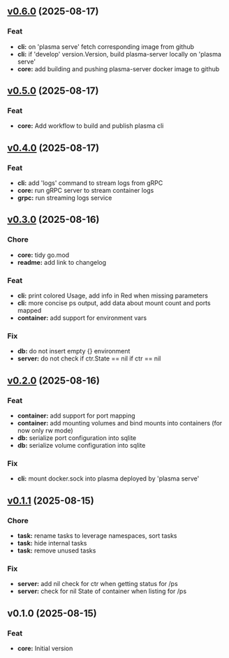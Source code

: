 
<a name="v0.6.0"></a>
## [v0.6.0](https://github.com/plasma-containers/plasma/compare/v0.5.0...v0.6.0) (2025-08-17)

### Feat

* **cli:** on 'plasma serve' fetch corresponding image from github
* **cli:** if 'develop' version.Version, build plasma-server locally on 'plasma serve'
* **core:** add building and pushing plasma-server docker image to github


<a name="v0.5.0"></a>
## [v0.5.0](https://github.com/plasma-containers/plasma/compare/v0.4.0...v0.5.0) (2025-08-17)

### Feat

* **core:** Add workflow to build and publish plasma cli


<a name="v0.4.0"></a>
## [v0.4.0](https://github.com/plasma-containers/plasma/compare/v0.3.0...v0.4.0) (2025-08-17)

### Feat

* **cli:** add 'logs' command to stream logs from gRPC
* **core:** run gRPC server to stream container logs
* **grpc:** run streaming logs service


<a name="v0.3.0"></a>
## [v0.3.0](https://github.com/plasma-containers/plasma/compare/v0.2.0...v0.3.0) (2025-08-16)

### Chore

* **core:** tidy go.mod
* **readme:** add link to changelog

### Feat

* **cli:** print colored Usage, add info in Red when missing parameters
* **cli:** more concise ps output, add data about mount count and ports mapped
* **container:** add support for environment vars

### Fix

* **db:** do not insert empty {} environment
* **server:** do not check if ctr.State == nil if ctr == nil


<a name="v0.2.0"></a>
## [v0.2.0](https://github.com/plasma-containers/plasma/compare/v0.1.1...v0.2.0) (2025-08-16)

### Feat

* **container:** add support for port mapping
* **container:** add mounting volumes and bind mounts into containers (for now only rw mode)
* **db:** serialize port configuration into sqlite
* **db:** serialize volume configuration into sqlite

### Fix

* **cli:** mount docker.sock into plasma deployed by 'plasma serve'


<a name="v0.1.1"></a>
## [v0.1.1](https://github.com/plasma-containers/plasma/compare/v0.1.0...v0.1.1) (2025-08-15)

### Chore

* **task:** rename tasks to leverage namespaces, sort tasks
* **task:** hide internal tasks
* **task:** remove unused tasks

### Fix

* **server:** add nil check for ctr when getting status for /ps
* **server:** check for nil State of container when listing for /ps


<a name="v0.1.0"></a>
## v0.1.0 (2025-08-15)

### Feat

* **core:** Initial version

